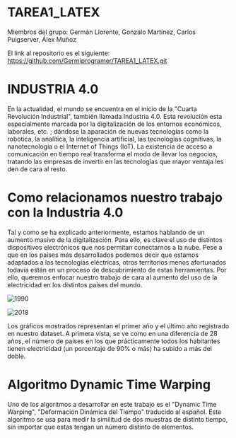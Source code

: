 # TAREA1_LATEX

Miembros del grupo: Germán Llorente, Gonzalo Martínez, Carlos Puigserver, Álex Muñoz

El link al repositorio es el siguiente: https://github.com/Germiprogramer/TAREA1_LATEX.git

# INDUSTRIA 4.0

En la actualidad, el mundo se encuentra en el inicio de la "Cuarta Revolución Industrial", también llamada Industria 4.0. Esta revolución esta especialmente marcada por la digitalización de los entornos económicos, laborales, etc. ; dándose la aparación de nuevas tecnologías como la robotica, la analítica, la inteligencia artificial, las tecnologías cognitivas, la nanotecnología o el Internet of Things (IoT). La existencia de acceso a comunicación en tiempo real transforma el modo de llevar los negocios, tratando las empresas de invertir en las tecnologías que mayor ventaja les den de cara al resto.

# Como relacionamos nuestro trabajo con la Industria 4.0

Tal y como se ha explicado anteriormente, estamos hablando de un aumento masivo de la digitalización. Para ello, es clave el uso de distintos dispositivos electrónicos que nos permitan conectarnos a la nube. Pese a que en los países más desarrollados podemos decir que estamos adaptados a las tecnologías eléctricas, otros territorios menos afortunados todavía están en un proceso de descubrimiento de estas herramientas. Por ello, queremos enfocar nuestro trabajo de cara al aumento del uso de la electricidad en los distintos países del mundo.

![1990](https://user-images.githubusercontent.com/91720991/190913648-11d2a935-a271-45bf-a212-5f591e010ea1.png)

![2018](https://user-images.githubusercontent.com/91720991/190913659-b4a6e9f7-937e-4784-a929-68fadb5230ad.png)

Los gráficos mostrados representan el primer año y el último año registrado en nuestro dataset. A primera vista, se ve como en una diferencia de 28 años, el número de países en los que prácticamente todos los habitantes tienen electricidad (un porcentaje de 90% o más) ha subido a más del doble.

# Algoritmo Dynamic Time Warping

Uno de los algoritmos a desarrollar en este trabajo es el "Dynamic Time Warping", "Deformación Dinámica del Tiempo" traducido al español. Este algoritmo se usa para medir la similitud de dos muestras de distinto tiempo, sin importar que estas tengan un número distinto de elementos.
